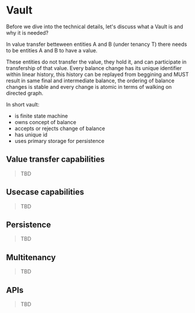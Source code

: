 # Vault

Before we dive into the technical details, let's discuss what a Vault is and why it is needed?

In value transfer betteween entities A and B (under tenancy T) there needs to be entities A and B to have a value.

These entities do not transfer the value, they hold it, and can participate in transfership of that value. Every balance change has its unique identifier within linear history, this history can be replayed from beggining and MUST result in same final and intermediate balance, the ordering of balance changes is stable and every change is atomic in terms of walking on directed graph.

In short vault:
- is finite state machine
- owns concept of balance
- accepts or rejects change of balance
- has unique id
- uses primary storage for persistence

## Value transfer capabilities

> TBD

## Usecase capabilities

> TBD

## Persistence

> TBD

## Multitenancy

> TBD

## APIs

> TBD